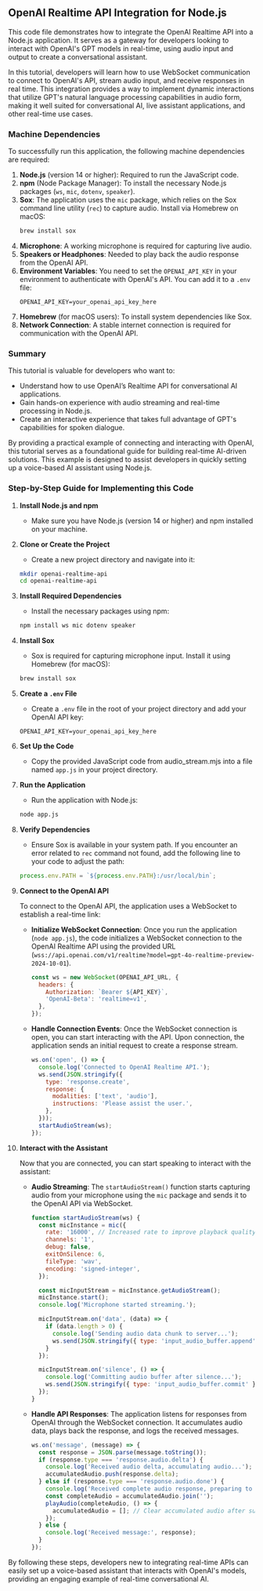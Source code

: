 ## OpenAI Realtime API Integration for Node.js

This code file demonstrates how to integrate the OpenAI Realtime API into a Node.js application. It serves as a gateway for developers looking to interact with OpenAI's GPT models in real-time, using audio input and output to create a conversational assistant.

In this tutorial, developers will learn how to use WebSocket communication to connect to OpenAI's API, stream audio input, and receive responses in real time. This integration provides a way to implement dynamic interactions that utilize GPT's natural language processing capabilities in audio form, making it well suited for conversational AI, live assistant applications, and other real-time use cases.

### Machine Dependencies

To successfully run this application, the following machine dependencies are required:

1. **Node.js** (version 14 or higher): Required to run the JavaScript code.
2. **npm** (Node Package Manager): To install the necessary Node.js packages (`ws`, `mic`, `dotenv`, `speaker`).
3. **Sox**: The application uses the `mic` package, which relies on the Sox command line utility (`rec`) to capture audio. Install via Homebrew on macOS:
   ```sh
   brew install sox
   ```
4. **Microphone**: A working microphone is required for capturing live audio.
5. **Speakers or Headphones**: Needed to play back the audio response from the OpenAI API.
6. **Environment Variables**: You need to set the `OPENAI_API_KEY` in your environment to authenticate with OpenAI's API. You can add it to a `.env` file:
   ```
   OPENAI_API_KEY=your_openai_api_key_here
   ```
7. **Homebrew** (for macOS users): To install system dependencies like Sox.
8. **Network Connection**: A stable internet connection is required for communication with the OpenAI API.

### Summary

This tutorial is valuable for developers who want to:
- Understand how to use OpenAI’s Realtime API for conversational AI applications.
- Gain hands-on experience with audio streaming and real-time processing in Node.js.
- Create an interactive experience that takes full advantage of GPT's capabilities for spoken dialogue.

By providing a practical example of connecting and interacting with OpenAI, this tutorial serves as a foundational guide for building real-time AI-driven solutions. This example is designed to assist developers in quickly setting up a voice-based AI assistant using Node.js.

### Step-by-Step Guide for Implementing this Code

1. **Install Node.js and npm**
   - Make sure you have Node.js (version 14 or higher) and npm installed on your machine.

2. **Clone or Create the Project**
   - Create a new project directory and navigate into it:
   ```sh
   mkdir openai-realtime-api
   cd openai-realtime-api
   ```

3. **Install Required Dependencies**
   - Install the necessary packages using npm:
   ```sh
   npm install ws mic dotenv speaker
   ```

4. **Install Sox**
   - Sox is required for capturing microphone input. Install it using Homebrew (for macOS):
   ```sh
   brew install sox
   ```

5. **Create a `.env` File**
   - Create a `.env` file in the root of your project directory and add your OpenAI API key:
   ```
   OPENAI_API_KEY=your_openai_api_key_here
   ```

6. **Set Up the Code**
   - Copy the provided JavaScript code from audio_stream.mjs into a file named `app.js` in your project directory.

7. **Run the Application**
   - Run the application with Node.js:
   ```sh
   node app.js
   ```

8. **Verify Dependencies**
   - Ensure Sox is available in your system path. If you encounter an error related to `rec` command not found, add the following line to your code to adjust the path:
   ```javascript
   process.env.PATH = `${process.env.PATH}:/usr/local/bin`;
   ```

9. **Connect to the OpenAI API**
   
   To connect to the OpenAI API, the application uses a WebSocket to establish a real-time link:

   - **Initialize WebSocket Connection**: Once you run the application (`node app.js`), the code initializes a WebSocket connection to the OpenAI Realtime API using the provided URL (`wss://api.openai.com/v1/realtime?model=gpt-4o-realtime-preview-2024-10-01`).
     ```javascript
     const ws = new WebSocket(OPENAI_API_URL, {
       headers: {
         Authorization: `Bearer ${API_KEY}`,
         'OpenAI-Beta': 'realtime=v1',
       },
     });
     ```

   - **Handle Connection Events**: Once the WebSocket connection is open, you can start interacting with the API. Upon connection, the application sends an initial request to create a response stream.
     ```javascript
     ws.on('open', () => {
       console.log('Connected to OpenAI Realtime API.');
       ws.send(JSON.stringify({
         type: 'response.create',
         response: {
           modalities: ['text', 'audio'],
           instructions: 'Please assist the user.',
         },
       }));
       startAudioStream(ws);
     });
     ```

10. **Interact with the Assistant**

    Now that you are connected, you can start speaking to interact with the assistant:

    - **Audio Streaming**: The `startAudioStream()` function starts capturing audio from your microphone using the `mic` package and sends it to the OpenAI API via WebSocket.
      ```javascript
      function startAudioStream(ws) {
        const micInstance = mic({
          rate: '16000', // Increased rate to improve playback quality
          channels: '1',
          debug: false,
          exitOnSilence: 6,
          fileType: 'wav',
          encoding: 'signed-integer',
        });

        const micInputStream = micInstance.getAudioStream();
        micInstance.start();
        console.log('Microphone started streaming.');

        micInputStream.on('data', (data) => {
          if (data.length > 0) {
            console.log('Sending audio data chunk to server...');
            ws.send(JSON.stringify({ type: 'input_audio_buffer.append', audio: data.toString('base64') }));
          }
        });

        micInputStream.on('silence', () => {
          console.log('Committing audio buffer after silence...');
          ws.send(JSON.stringify({ type: 'input_audio_buffer.commit' }));
        });
      }
      ```

    - **Handle API Responses**: The application listens for responses from OpenAI through the WebSocket connection. It accumulates audio data, plays back the response, and logs the received messages.
      ```javascript
      ws.on('message', (message) => {
        const response = JSON.parse(message.toString());
        if (response.type === 'response.audio.delta') {
          console.log('Received audio delta, accumulating audio...');
          accumulatedAudio.push(response.delta);
        } else if (response.type === 'response.audio.done') {
          console.log('Received complete audio response, preparing to play...');
          const completeAudio = accumulatedAudio.join('');
          playAudio(completeAudio, () => {
            accumulatedAudio = []; // Clear accumulated audio after successful playback
          });
        } else {
          console.log('Received message:', response);
        }
      });
      ```

By following these steps, developers new to integrating real-time APIs can easily set up a voice-based assistant that interacts with OpenAI's models, providing an engaging example of real-time conversational AI.